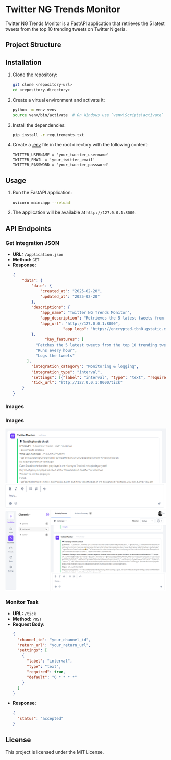 # Twitter NG Trends Monitor

Twitter NG Trends Monitor is a FastAPI application that retrieves the 5 latest tweets from the top 10 trending tweets on Twitter Nigeria.

## Project Structure

## Installation

1. Clone the repository:

   ```sh
   git clone <repository-url>
   cd <repository-directory>
   ```

2. Create a virtual environment and activate it:

   ```sh
   python -m venv venv
   source venv/bin/activate  # On Windows use `venv\Scripts\activate`
   ```

3. Install the dependencies:

   ```sh
   pip install -r requirements.txt
   ```

4. Create a [.env](http://_vscodecontentref_/7) file in the root directory with the following content:
   ```env
   TWITTER_USERNAME = 'your_twitter_username'
   TWITTER_EMAIL = 'your_twitter_email'
   TWITTER_PASSWORD = 'your_twitter_password'
   ```

## Usage

1. Run the FastAPI application:

   ```sh
   uvicorn main:app --reload
   ```

2. The application will be available at `http://127.0.0.1:8000`.

## API Endpoints

### Get Integration JSON

- **URL:** `/application.json`
- **Method:** `GET`
- **Response:**
  ```json
  {
      "data": {
          "date": {
              "created_at": "2025-02-20",
              "updated_at": "2025-02-20"
          },
          "descriptions": {
              "app_name": "Twitter NG Trends Monitor",
              "app_description": "Retrieves the 5 latest tweets from the top 10 trending tweets on Twitter Ng",
              "app_url": "http://127.0.0.1:8000",
  						"app_logo": "https://encrypted-tbn0.gstatic.com/images?q=tbn:ANd9GcSzqnmyNlygtds5hKfmdUIXfzlFkqzQDuack_Y0ekPJpqaJO-R1JgbgszHZEApPN9oNPpw&usqp=CAU"
          },
  				"key_features": [
  			"Fetches the 5 latest tweets from the top 10 trending tweets on Twitter Ng",
  			"Runs every hour",
  			"Logs the tweets"
  		],
          "integration_category": "Monitoring & logging",
          "integration_type": "interval",
          "settings": [{"label": "interval", "type": "text", "required": True, "default": "0 * * * *"}],
          "tick_url": "http://127.0.0.1:8000/tick"
      }
  }
  ```

### Images

### Images

![Channel integration 1](images/250219_00h25m39s_screenshot.png)
![Channel integration 2](images/250219_00h27m10s_screenshot.png)

### Monitor Task

- **URL:** `/tick`
- **Method:** `POST`
- **Request Body:**
  ```json
  {
    "channel_id": "your_channel_id",
    "return_url": "your_return_url",
    "settings": [
      {
        "label": "interval",
        "type": "text",
        "required": true,
        "default": "0 * * * *"
      }
    ]
  }
  ```
- **Response:**
  ```json
  {
    "status": "accepted"
  }
  ```

## License

This project is licensed under the MIT License.
